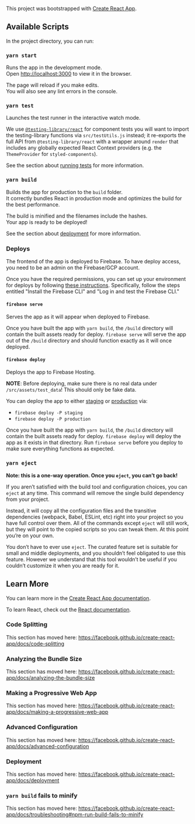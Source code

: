 This project was bootstrapped with [Create React App](https://github.com/facebook/create-react-app).

## Available Scripts

In the project directory, you can run:

### `yarn start`

Runs the app in the development mode.<br />
Open [http://localhost:3000](http://localhost:3000) to view it in the browser.

The page will reload if you make edits.<br />
You will also see any lint errors in the console.

### `yarn test`

Launches the test runner in the interactive watch mode.<br />

We use [`@testing-library/react`](https://testing-library.com/docs/react-testing-library/intro)
for component tests you will want to import the testing-library functions via `src/testUtils.js`
instead; it re-exports the full API from `@testing-library/react` with a wrapper around `render`
that includes any globally expected React Context providers (e.g. the `ThemeProvider` for `styled-components`).

See the section about [running tests](https://facebook.github.io/create-react-app/docs/running-tests) for more information.

### `yarn build`

Builds the app for production to the `build` folder.<br />
It correctly bundles React in production mode and optimizes the build for the best performance.

The build is minified and the filenames include the hashes.<br />
Your app is ready to be deployed!

See the section about [deployment](https://facebook.github.io/create-react-app/docs/deployment) for more information.

### Deploys

The frontend of the app is deployed to Firebase. To have deploy access, you need to be an admin on the Firebase/GCP account.

Once you have the required permissions, you can set up your environment for deploys by following [these instructions](https://firebase.google.com/docs/cli?install-cli-mac-linux). Specifically, follow the steps entitled "Install the Firebase CLI" and "Log in and test the Firebase CLI."

#### `firebase serve`

Serves the app as it will appear when deployed to Firebase.

Once you have built the app with `yarn build`, the `/build` directory will contain the built assets ready for deploy.
`firebase serve` will serve the app out of the `/build` directory and should function exactly as it will once deployed.

#### `firebase deploy`

Deploys the app to Firebase Hosting.

**NOTE**: Before deploying, make sure there is no real data under `/src/assets/test_data`! This should only be fake data.

You can deploy the app to either [staging](https://recidiviz-public-dashboard-stg.firebaseapp.com/) or [production](https://recidiviz-public-dashboard.firebaseapp.com/) via:
  * `firebase deploy -P staging`
  * `firebase deploy -P production`

Once you have built the app with `yarn build`, the `/build` directory will contain the built assets ready for deploy.
`firebase deploy` will deploy the app as it exists in that directory. Run `firebase serve` before you deploy to make sure everything functions as expected.

### `yarn eject`

**Note: this is a one-way operation. Once you `eject`, you can’t go back!**

If you aren’t satisfied with the build tool and configuration choices, you can `eject` at any time. This command will remove the single build dependency from your project.

Instead, it will copy all the configuration files and the transitive dependencies (webpack, Babel, ESLint, etc) right into your project so you have full control over them. All of the commands except `eject` will still work, but they will point to the copied scripts so you can tweak them. At this point you’re on your own.

You don’t have to ever use `eject`. The curated feature set is suitable for small and middle deployments, and you shouldn’t feel obligated to use this feature. However we understand that this tool wouldn’t be useful if you couldn’t customize it when you are ready for it.

## Learn More

You can learn more in the [Create React App documentation](https://facebook.github.io/create-react-app/docs/getting-started).

To learn React, check out the [React documentation](https://reactjs.org/).

### Code Splitting

This section has moved here: https://facebook.github.io/create-react-app/docs/code-splitting

### Analyzing the Bundle Size

This section has moved here: https://facebook.github.io/create-react-app/docs/analyzing-the-bundle-size

### Making a Progressive Web App

This section has moved here: https://facebook.github.io/create-react-app/docs/making-a-progressive-web-app

### Advanced Configuration

This section has moved here: https://facebook.github.io/create-react-app/docs/advanced-configuration

### Deployment

This section has moved here: https://facebook.github.io/create-react-app/docs/deployment

### `yarn build` fails to minify

This section has moved here: https://facebook.github.io/create-react-app/docs/troubleshooting#npm-run-build-fails-to-minify

